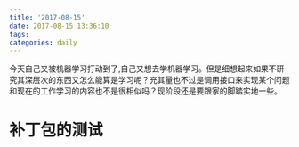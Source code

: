 ```yaml
---
title: '2017-08-15'
date: 2017-08-15 13:36:10
tags:
categories: daily
---
```


今天自己又被机器学习打动到了,自己又想去学机器学习。但是细想起来如果不研究其深层次的东西又怎么能算是学习呢？充其量也不过是调用接口来实现某个问题和现在的工作学习的内容也不是很相似吗？现阶段还是要跟家的脚踏实地一些。

# 补丁包的测试
